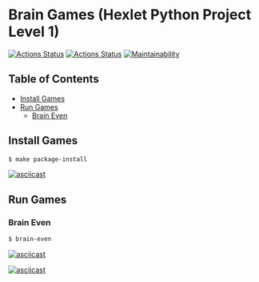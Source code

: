 # Brain Games (Hexlet Python Project Level 1)

[![Actions Status](https://github.com/neihaoo/python-project-lvl1/workflows/hexlet-check/badge.svg)](https://github.com/neihaoo/python-project-lvl1/actions)
[![Actions Status](https://github.com/neihaoo/python-project-lvl1/actions/workflows/project-check.yml/badge.svg)](https://github.com/neihaoo/python-project-lvl1/actions)
[![Maintainability](https://api.codeclimate.com/v1/badges/a7a2ef83b89bcd94d1f1/maintainability)](https://codeclimate.com/github/neihaoo/python-project-lvl1/maintainability)

## Table of Contents

- [Install Games](#Install-Games)
- [Run Games](#Run-Games)
  - [Brain Even](#Brain-Even)

## Install Games

```sh
$ make package-install
```

[![asciicast](https://asciinema.org/a/A0ggLHqUOvlhmWd0NRywNuhml.svg)](https://asciinema.org/a/A0ggLHqUOvlhmWd0NRywNuhml)

## Run Games

### Brain Even

```sh
$ brain-even
```

[![asciicast](https://asciinema.org/a/5uGhFLFaWdWnhSFe7A5uBNqaM.svg)](https://asciinema.org/a/5uGhFLFaWdWnhSFe7A5uBNqaM)

[![asciicast](https://asciinema.org/a/UTLhILdA5V3Jhd5oqb4RVgtQt.svg)](https://asciinema.org/a/UTLhILdA5V3Jhd5oqb4RVgtQt)
